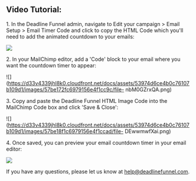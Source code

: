 ## Video Tutorial:

1\.  In the Deadline Funnel admin, navigate to Edit your campaign > Email Setup > Email Timer Code and click to copy the HTML Code which you'll need to add the animated countdown to your emails: 

![](https://d33v4339jhl8k0.cloudfront.net/docs/assets/53974d6ce4b0c76107b109d1/images/5a7e2a1d2c7d3a4a41990005/file-5jnBIBcvLd.png)


2\. In your MailChimp editor, add a 'Code' block to your email where you want the countdown timer to appear: 

![](https://d33v4339jhl8k0.cloudfront.net/docs/assets/53974d6ce4b0c76107b109d1/images/57be172fc6979156e4f1cc9c/file-
nbM0GZrxQA.png)


3\. Copy and paste the Deadline Funnel HTML Image Code into the MailChimp Code box and click 'Save & Close': 

![](https://d33v4339jhl8k0.cloudfront.net/docs/assets/53974d6ce4b0c76107b109d1/images/57be18f1c6979156e4f1ccad/file-
DEwwmwfXai.png)


4\. Once saved, you can preview your email countdown timer in your email editor: 

![](https://d33v4339jhl8k0.cloudfront.net/docs/assets/53974d6ce4b0c76107b109d1/images/58ae1707dd8c8e56bfa7ee27/file-5jZC7Z3Gjj.png)

If you have any questions, please let us know at
[help@deadlinefunnel.com](mailto:mailto:help@deadlinefunnel.com).

